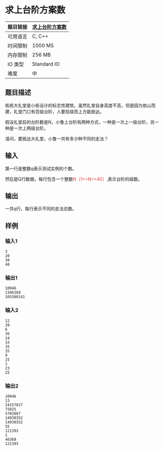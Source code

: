 # 求上台阶方案数

| 题目链接 | [求上台阶方案数](http://xmuoj.com/problem/NQ063) |
| --- | --- |
| 可用语言 | C, C++ |
| 时间限制 | 1000 MS |
| 内存限制 | 256 MB |
| IO 类型 | Standard IO |
| 难度 | 中 |

## 题目描述

<p>栋栋大礼堂是小栋设计的标志性建筑，虽然礼堂自身高度不高，但是因为依山而建，礼堂门口有百级台阶，人要拾级而上方能抵达。</p><p>假设礼堂前的台阶数是N，小鲁上台阶有两种方式，一种是一次上一级台阶，另一种是一次上两级台阶。</p><p>请问，要抵达大礼堂，小鲁一共有多少种不同的走法？</p>

## 输入

<p>第一行是整数q表示测试实例的个数。</p><p>然后是Q行数据，每行包含一个整数<span style="color: rgb(227, 55, 55);">N（1&lt;=N&lt;=40）</span>,表示台阶的级数。<br /></p>

## 输出

<p>一共q行，每行表示不同的走法总数。</p>

## 样例

### 输入1

```
3
20
30
40
```

### 输出1

```
10946
1346269
165580141

```

### 输入2

```
12
20
6
36
24
33
35
35
9
25
1
23
25

```

### 输出2

```
10946
13
24157817
75025
5702887
14930352
14930352
55
121393
1
46368
121393

```

